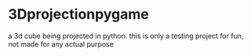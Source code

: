 # 3Dprojectionpygame
a 3d cube being projected in python.
this is only a testing project for fun, not made for any actual purpose
